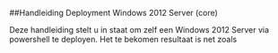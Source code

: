##Handleiding Deployment Windows 2012 Server (core)

Deze handleiding stelt u in staat om zelf een Windows 2012 Server via powershell te deployen. Het te bekomen resultaat is net zoals
